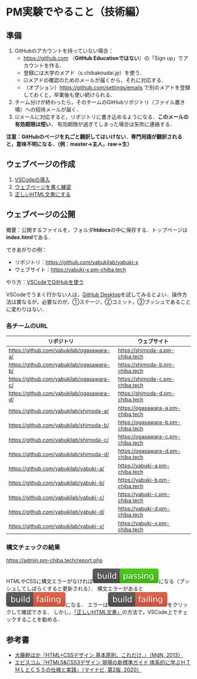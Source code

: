 # PM実験でやること（技術編）

## 準備

1. GitHubのアカウントを持っていない場合：
    - https://github.com （**GitHub Educationではない**）の「Sign up」でアカウントを作る．
    - 登録には大学のメアド（s.chibakoudai.jp）を使う．
    - ☑メアドの確認のためのメールが届くから，それに対応する．
    - （オプション）https://github.com/settings/emails で別のメアドを登録しておくと，卒業後も使い続けられる．
1. チーム分けが終わったら，そのチームのGitHubリポジトリ（ファイル置き場）への招待メールが届く．
1. ☑メールに対応すると，リポジトリに書き込めるようになる．**このメールの有効期限は短い．** 有効期限が過ぎてしまった場合は矢吹に連絡する．

**注意：GitHubのページを丸ごと翻訳してはいけない．専門用語が翻訳されると，意味不明になる．（例：master→主人，raw→生）**

## ウェブページの作成

1. [VSCodeの導入](vscode.md)
1. [ウェブページを書く練習](html.md)
1. [正しいHTML文書にする](validation.md)

## ウェブページの公開

概要：公開するファイルを，フォルダ**htdocs**の中に保存する．トップページは**index.html**である．

できあがりの例：

- リポジトリ：https://github.com/yabukilab/yabuki-x
- ウェブサイト：https://yabuki-x.pm-chiba.tech

やり方：[VSCodeでGitHubを使う](git.md)

VSCodeでうまく行かない人は，[GitHub Desktop](https://desktop.github.com)を試してみるとよい．操作方法は異なるが，必要なのが，①ステージ，②コミット，③プッシュであることに変わりはない．

### 各チームのURL

リポジトリ|ウェブサイト
--|--
https://github.com/yabukilab/ogasawara-a/|https://shimoda-a.pm-chiba.tech
https://github.com/yabukilab/ogasawara-b/|https://shimoda-b.pm-chiba.tech
https://github.com/yabukilab/ogasawara-c/|https://shimoda-c.pm-chiba.tech
https://github.com/yabukilab/ogasawara-d/|https://shimoda-d.pm-chiba.tech
https://github.com/yabukilab/shimoda-a/|https://ogasawara-a.pm-chiba.tech
https://github.com/yabukilab/shimoda-b/|https://ogasawara-b.pm-chiba.tech
https://github.com/yabukilab/shimoda-c/|https://ogasawara-c.pm-chiba.tech
https://github.com/yabukilab/shimoda-d/|https://ogasawara-d.pm-chiba.tech
https://github.com/yabukilab/yabuki-a/|https://yabuki-a.pm-chiba.tech
https://github.com/yabukilab/yabuki-b/|https://yabuki-b.pm-chiba.tech
https://github.com/yabukilab/yabuki-c/|https://yabuki-c.pm-chiba.tech
https://github.com/yabukilab/yabuki-d/|https://yabuki-d.pm-chiba.tech
https://github.com/yabukilab/yabuki-x/|https://yabuki-x.pm-chiba.tech

### 構文チェックの結果

https://admin.pm-chiba.tech/report.php

HTMLやCSSに構文エラーがなければ![passing（緑色）](img/passing.svg)になる（プッシュしてしばらくすると更新される）．
構文エラーがあると![failing（赤）](img/failing.svg)になる．
エラーは![failing（赤）](img/failing.svg)をクリックして確認できる．
しかし，[「正しいHTML文書」](validation.md)の方法で，VSCode上でチェックすることを勧める．

## 参考書

- [大藤幹ほか『HTML+CSSデザイン 基本原則、これだけ．』（MdN, 2013）](https://calil.jp/book/4844363581)
- [エビスコム『HTML5&CSS3デザイン 現場の新標準ガイド 体系的に学ぶＨＴＭＬとＣＳＳの仕様と実践』（マイナビ, 第2版, 2020）](https://calil.jp/book/4839974594)
